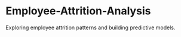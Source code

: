 # Employee-Attrition-Analysis
Exploring employee attrition patterns and building predictive models.

